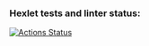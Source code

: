 ### Hexlet tests and linter status:
[![Actions Status](https://github.com/io681/java-project-71/actions/workflows/hexlet-check.yml/badge.svg)](https://github.com/io681/java-project-71/actions)